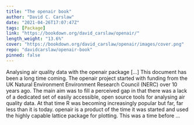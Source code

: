 ```yaml
---
title: "The openair book"
author: "David C. Carslaw"
date: "2021-04-26T17:07:47Z"
tags: [Package]
link: "https://bookdown.org/david_carslaw/openair/"
length_weight: "13.6%"
cover: "https://bookdown.org/david_carslaw/openair/images/cover.png"
repo: "davidcarslaw/openair-book"
pinned: false
---
```


Analysing air quality data with the openair package [...] This document has been a long time coming. The openair project started with funding from the UK Natural Environment Environment Research Council (NERC) over 10 years ago. The main aim was to fill a perceived gap in that there was a lack of a dedicated set of easily accessible, open source tools for analysing air quality data. At that time R was becoming increasingly popular but far, far less than it is today. openair is a product of the time it was started and used the highly capable lattice package for plotting. This was a time before  ...
